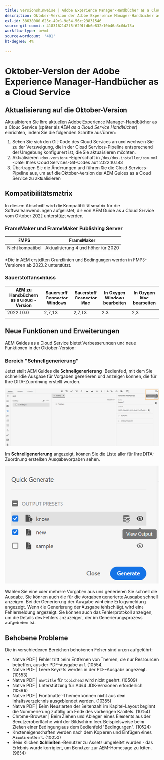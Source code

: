 ```yaml
---
title: Versionshinweise | Adobe Experience Manager-Handbücher as a Cloud Service, Version Oktober 2022
description: Oktober-Version der Adobe Experience Manager-Handbücher as a Cloud Service
exl-id: 38638080-625c-49c3-9e54-56cc23831546
source-git-commit: 4183162142f5f6291fdb6e832e10b46a3c0da73a
workflow-type: tm+mt
source-wordcount: '481'
ht-degree: 4%

---
```


# Oktober-Version der Adobe Experience Manager-Handbücher as a Cloud Service

## Aktualisierung auf die Oktober-Version

Aktualisieren Sie Ihre aktuellen Adobe Experience Manager-Handbücher as a Cloud Service (später als *AEM as a Cloud Service Handbücher*) einrichten, indem Sie die folgenden Schritte ausführen:
1. Sehen Sie sich den Git-Code des Cloud Services an und wechseln Sie zu der Verzweigung, die in der Cloud Services-Pipeline entsprechend der Umgebung konfiguriert ist, die Sie aktualisieren möchten.
2. Aktualisieren `<dox.version>` -Eigenschaft in `/dox/dox.installer/pom.xml` -Datei Ihres Cloud Services-Git-Codes auf 2022.10.183.
3. Übertragen Sie die Änderungen und führen Sie die Cloud Services-Pipeline aus, um auf die Oktober-Version der AEM Guides as a Cloud Service zu aktualisieren.

## Kompatibilitätsmatrix

In diesem Abschnitt wird die Kompatibilitätsmatrix für die Softwareanwendungen aufgelistet, die von AEM Guide as a Cloud Service vom Oktober 2022 unterstützt werden.

### FrameMaker und FrameMaker Publishing Server

| FMPS | FrameMaker |
| --- | --- |
| Nicht kompatibel | Aktualisierung 4 und höher für 2020 |
|  |  |

*Die in AEM erstellten Grundlinien und Bedingungen werden in FMPS-Versionen ab 2020.2 unterstützt.

### Sauerstoffanschluss

| AEM zu Handbüchern as a Cloud - Version | Sauerstoff Connector Windows | Sauerstoff Connector Mac | In Oxygen Windows bearbeiten | In Oxygen Mac bearbeiten |
| --- | --- | --- | --- | --- |
| 2022.10.0 | 2,7,13 | 2,7,13 | 2.3 | 2,3 |
|  |  |  |  |


## Neue Funktionen und Erweiterungen

AEM Guides as a Cloud Service bietet Verbesserungen und neue Funktionen in der Oktober-Version:


### Bereich &quot;Schnellgenerierung&quot;

Jetzt stellt AEM Guides die **Schnellgenerierung** -Bedienfeld, mit dem Sie schnell die Ausgabe für Vorgaben generieren und anzeigen können, die für Ihre DITA-Zuordnung erstellt wurden.

![Symbol &quot;Quick Generate&quot;](assets/quick-generate-icon.png)

Im **Schnellgenerierung** angezeigt, können Sie die Liste aller für Ihre DITA-Zuordnung erstellten Ausgabevorgaben sehen.

![Bereich &quot;Schnellgenerierung&quot;](assets/quick-generate-panel.png)

Wählen Sie eine oder mehrere Vorgaben aus und generieren Sie schnell die Ausgabe. Sie können auch die für die Vorgaben generierte Ausgabe schnell anzeigen. Bei der Generierung der Ausgabe wird eine Erfolgsmeldung angezeigt. Wenn die Generierung der Ausgabe fehlschlägt, wird eine Fehlermeldung angezeigt. Sie können auch das Fehlerprotokoll anzeigen, um die Details des Fehlers anzuzeigen, der im Generierungsprozess aufgetreten ist.


## Behobene Probleme

Die in verschiedenen Bereichen behobenen Fehler sind unten aufgeführt:

* Native PDF | Fehler tritt beim Entfernen von Themen, die nur Ressourcen betreffen, aus der PDF-Ausgabe auf. (10554)
* Native PDF | Leere Keyrefs werden in der PDF-Ausgabe angezeigt. (10553)
* Native PDF | `navtitle` für `topichead` wird nicht geehrt. (10509)
* Native PDF | Unterstützung für Ad64 JDK-Versionen erforderlich. (10465)
* Native PDF | Frontmatter-Themen können nicht aus dem Inhaltsverzeichnis ausgeblendet werden. (10355)
* Native PDF | Beim Neustarten der Seitenzahl im Kapitel-Layout beginnt die Nummerierung zufällig am Ende des vorherigen Kapitels. (10154)
* Chrome-Browser | Beim Ziehen und Ablegen eines Elements aus der Benutzeroberfläche wird der Bildschirm leer. Beispielsweise beim Ziehen einer Bedingung aus dem Bedienfeld &quot;Bedingungen&quot;. (10524)
* Knoteneigenschaften werden nach dem Kopieren und Einfügen eines Assets entfernt. (10053)
* Beim Klicken  **Schließen** -Benutzer zu Assets umgeleitet wurden - das Erlebnis wurde korrigiert, um Benutzer zur AEM-Homepage zu leiten. (9654)
